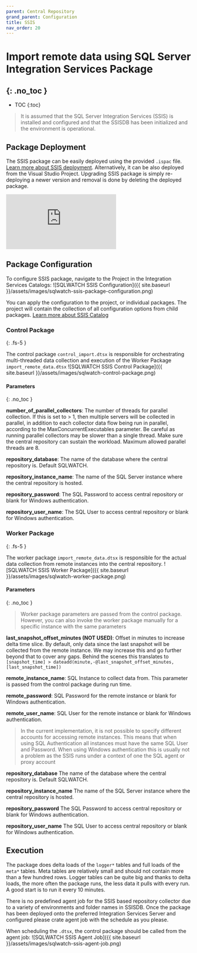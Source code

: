 ```yaml
---
parent: Central Repository
grand_parent: Configuration
title: SSIS
nav_order: 20
---
```


# Import remote data using SQL Server Integration Services Package
{: .no_toc }
---

- TOC 
{:toc}

>It is assumed that the SQL Server Integration Services (SSIS) is installed and configured and that the SSISDB has been initialized and the environment is operational.

## Package Deployment

The SSIS package can be easily deployed using the provided `.ispac` file. [Learn more about SSIS deployment](https://docs.microsoft.com/en-us/sql/integration-services/packages/deploy-integration-services-ssis-projects-and-packages). Alternatively, it can be also deployed from the Visual Studio Project. Upgrading SSIS package is simply re-deploying a newer version and removal is done by deleting the deployed package.

<div class="responsive-iframe-container responsive-iframe-container-16-9">
  <iframe class="responsive-iframe" src="https://www.youtube-nocookie.com/embed/RKfOBlTXk_A" frameborder="0" allow="accelerometer; autoplay; encrypted-media; gyroscope; picture-in-picture" allowfullscreen></iframe>
</div>

## Package Configuration

To configure SSIS package, navigate to the Project in the Integration Services Catalogs:
![SQLWATCH SSIS Configuration]({{ site.baseurl }}/assets/images/sqlwatch-ssis-package-configuration.png)

You can apply the configuration to the project, or individual packages. The project will contain the collection of all configuration options from child packages. [Learn more about SSIS Catalog](https://docs.microsoft.com/en-us/sql/integration-services/catalog/ssis-catalog)

### Control Package
{: .fs-5 }

The control package `control_import.dtsx` is responsible for orchestrating multi-threaded data collection and execution of the Worker Package `import_remote_data.dtsx`
![SQLWATCH SSIS Control Package]({{ site.baseurl }}/assets/images/sqlwatch-control-package.png)

#### Parameters
{: .no_toc }

**number_of_parallel_collectors**:
The number of threads for parallel collection. If this is set to > 1, then multiple servers will be collected in parallel, in addition to each collector data flow being run in parallel, according to the MaxConcurrentExecutables parameter. Be careful as running parallel collectors may be slower than a single thread. Make sure the central repository can sustain the workload. Maximum allowed parallel threads are 8.

**repository_database**:
The name of the database where the central repository is. Default SQLWATCH.

**repository_instance_name**:
The name of the SQL Server instance where the central repository is hosted.

**repository_password**:
The SQL Password to access central repository or blank for Windows authentication.

**repository_user_name**:
The SQL User to access central repository or blank for Windows authentication.

### Worker Package
{: .fs-5 }

The worker package `import_remote_data.dtsx` is responsible for the actual data collection from remote instances into the central repository.
![SQLWATCH SSIS Worker Package]({{ site.baseurl }}/assets/images/sqlwatch-worker-package.png)

#### Parameters
{: .no_toc }

>Worker package parameters are passed from the control package. However, you can also invoke the worker package manually for a specific instance with the same parameters

**last_snapshot_offset_minutes (NOT USED)**: 
Offset in minutes to increase delta time slice. By default, only data since the last snapshot will be collected from the remote instance. We may increase this and go further beyond that to cover any gaps. Behind the scenes this translates to `[snapshot_time] > dateadd(minute,-@last_snapshot_offset_minutes,[last_snapshot_time])`

**remote_instance_name**: 
SQL Instance to collect data from. This parameter is passed from the control package during run time.

**remote_password**: 
SQL Password for the remote instance or blank for Windows authentication.

**remote_user_name**: 
SQL User for the remote instance or blank for Windows authentication.

>In the current implementation, it is not possible to specify different accounts for accessing remote instances. This means that when using SQL Authentication all instances must have the same SQL User and Password. When using Windows authentication this is usually not a problem as the SSIS runs under a context of one the SQL agent or proxy account

**repository_database** The name of the database where the central repository is. Default SQLWATCH.

**repository_instance_name** The name of the SQL Server instance where the central repository is hosted.

**repository_password** The SQL Password to access central repository or blank for Windows authentication.

**repository_user_name** The SQL User to access central repository or blank for Windows authentication.

## Execution

The package does delta loads of the `logger*` tables and full loads of the `meta*` tables. Meta tables are relatively small and should not contain more than a few hundred rows. Logger tables can be quite big and thanks to delta loads, the more often the package runs, the less data it pulls with every run. A good start is to run it every 10 minutes.

There is no predefined agent job for the SSIS based repository collector due to a variety of environments and folder names in SSISDB. Once the package has been deployed onto the preferred Integration Services Server and configured please crate agent job with the schedule as you please.

When scheduling the `.dtsx`, the control package should be called from the agent job:
![SQLWATCH SSIS Agent Job]({{ site.baseurl }}/assets/images/sqlwatch-ssis-agent-job.png)
